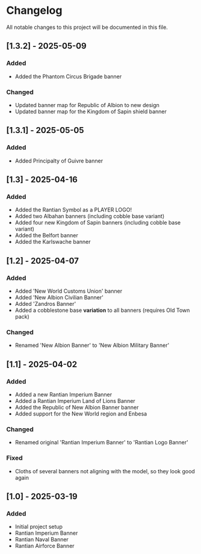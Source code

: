 # Changelog

All notable changes to this project will be documented in this file.

## [1.3.2] - 2025-05-09

### Added

- Added the Phantom Circus Brigade banner

### Changed

- Updated banner map for Republic of Albion to new design
- Updated banner map for the Kingdom of Sapin shield banner

## [1.3.1] - 2025-05-05

### Added

- Added Principalty of Guivre banner

## [1.3] - 2025-04-16

### Added

- Added the Rantian Symbol as a PLAYER LOGO!
- Added two Albahan banners (including cobble base variant)
- Added four new Kingdom of Sapin banners (including cobble base variant)
- Added the Belfort banner
- Added the Karlswache banner

## [1.2] - 2025-04-07

### Added

- Added 'New World Customs Union' banner
- Added 'New Albion Civilian Banner'
- Added 'Zandros Banner'
- Added a cobblestone base **variation** to all banners (requires Old Town pack)

### Changed

- Renamed 'New Albion Banner' to 'New Albion Military Banner'

## [1.1] - 2025-04-02

### Added

- Added a new Rantian Imperium Banner
- Added a Rantian Imperium Land of Lions Banner
- Added the Republic of New Albion Banner banner
- Added support for the New World region and Enbesa

### Changed

- Renamed original 'Rantian Imperium Banner' to 'Rantian Logo Banner'

### Fixed

- Cloths of several banners not aligning with the model, so they look good again

## [1.0] - 2025-03-19

### Added

- Initial project setup
- Rantian Imperium Banner
- Rantian Naval Banner
- Rantian Airforce Banner
